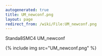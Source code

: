```yaml
---
autogenerated: true
title: UM_newconf.png
layout: page
redirect_from: /wiki/File:UM_newconf.png
---
```


Standa8SMC4 UM\_newconf

{% include img src="UM_newconf.png" %}

